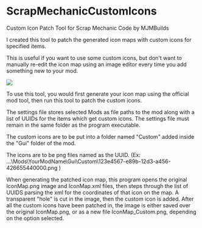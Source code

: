 # ScrapMechanicCustomIcons
 Custom Icon Patch Tool for Scrap Mechanic
 Code by MJMBuilds

I created this tool to patch the generated icon maps with custom icons for specified items.

This is useful if you want to use some custom icons, but don't want to manually re-edit the icon map using an image editor every time you add something new to your mod.

![](screenshot01.png)

To use this tool, you would first generate your icon map using the official mod tool, then run this tool to patch the custom icons. 

The settings file stores selected Mods as file paths to the mod along with a list of UUIDs for the items which get custom icons. The settings file must remain in the same folder as the program executable.

The custom icons are to be put into a folder named "Custom" added inside the "Gui" folder of the mod.

The icons are to be png files named as the UUID. 
(Ex: ...\Mods\YourModName\Gui\Custom\123e4567-e89b-12d3-a456-426655440000.png )

When generating the patched icon map, this program opens the original IconMap.png image and IconMap.xml files, then steps through the list of UUIDS parsing the xml for the coordinates of that icon on the map.
A transparent "hole" is cut in the image, then the custom icon is added.
After all the custom icons have been patched in, the image is either saved over the original IconMap.png, or as a new file IconMap_Custom.png, depending on the option selected.

